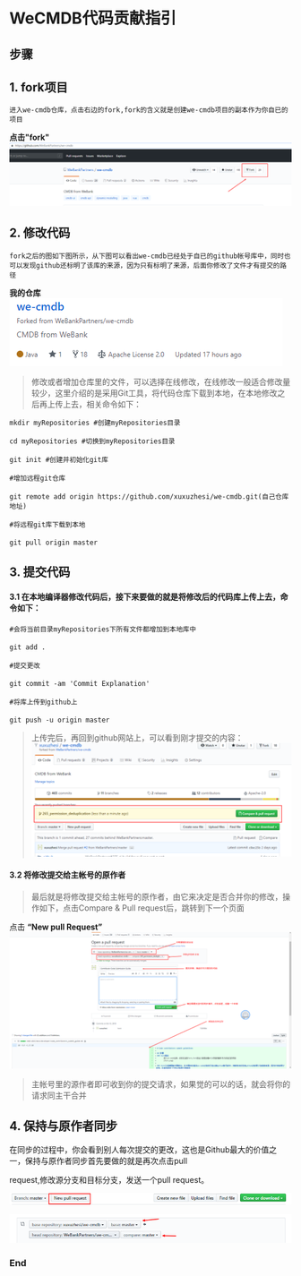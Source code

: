 # WeCMDB代码贡献指引

## 步骤
## 1. fork项目

	进入we-cmdb仓库，点击右边的fork,fork的含义就是创建we-cmdb项目的副本作为你自已的项目
**点击"fork"**
![commit_fork](images/commit_fork.png)

## 2. 修改代码

	fork之后的图如下图所示，从下图可以看出we-cmdb已经处于自已的github帐号库中，同时也可以发现github还标明了该库的来源，因为只有标明了来源，后面你修改了文件才有提交的路径

**我的仓库**
![commit_my_repositories](images/commit_my_repositories.png)
	

>修改或者增加仓库里的文件，可以选择在线修改，在线修改一般适合修改量较少，这里介绍的是采用Git工具，将代码仓库下载到本地，在本地修改之后再上传上去，相关命令如下：
	
    mkdir myRepositories #创建myRepositories目录
	
    cd myRepositories #切换到myRepositories目录
	
    git init #创建并初始化git库
	
    #增加远程git仓库
	
    git remote add origin https://github.com/xuxuzhesi/we-cmdb.git(自己仓库地址) 
	
    #将远程git库下载到本地
	
    git pull origin master
	
## 3. 提交代码
#### 3.1 在本地编译器修改代码后，接下来要做的就是将修改后的代码库上传上去，命令如下：
	
	#会将当前目录myRepositories下所有文件都增加到本地库中
	
	git add .
	
	#提交更改
	
	git commit -am 'Commit Explanation'
	
	#将库上传到github上
	
	git push -u origin master
	
> 上传完后，再回到github网站上，可以看到刚才提交的内容：
![commit_commit](images/commit_commit.png)

#### 3.2 将修改提交给主帐号的原作者
>最后就是将修改提交给主帐号的原作者，由它来决定是否合并你的修改，操作如下，点击Compare & Pull request后，跳转到下一个页面	

点击 **“New pull Request”**
![commit_new_pull_request](images/commit_new_pull_request.png)
	
>主帐号里的源作者即可收到你的提交请求，如果觉的可以的话，就会将你的请求同主干合并

## 4. 保持与原作者同步
在同步的过程中，你会看到别人每次提交的更改，这也是Github最大的价值之一，保持与原作者同步首先要做的就是再次点击pull
	
request,修改源分支和目标分支，发送一个pull request。
	
![commit_new_pull_request_3](images/commit_new_pull_request_3.png)
	
![commit_new_pull_request_2](images/commit_new_pull_request_2.png)
	

	
	
### End
